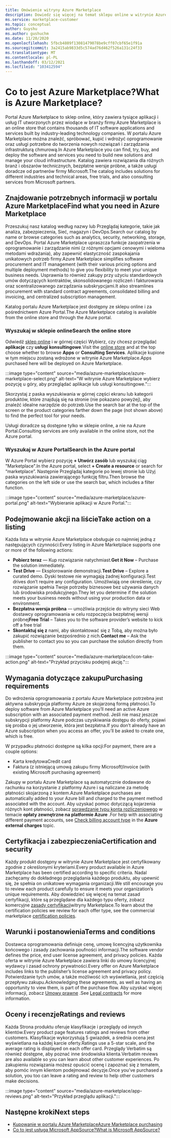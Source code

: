 ```yaml
---
title: Omówienie witryny Azure Marketplace
description: Dowiedz się więcej na temat sklepu online w witrynie Azure Marketplace oraz możliwości znajdowania i wypróbowania oprogramowania i rozwiązań.
ms.service: marketplace-customer
ms.topic: conceptual
author: Guyshu
ms.author: gushuchm
ms.date: 11/20/2020
ms.openlocfilehash: 5fbcb4809f13081479078be9cff07cbf65e1f91a
ms.sourcegitcommit: 3a2415ab9833d5c574ad76d462f526a131c24f33
ms.translationtype: MT
ms.contentlocale: pl-PL
ms.lasthandoff: 03/12/2021
ms.locfileid: "103412594"
---
```

# <a name="what-is-azure-marketplace"></a><span data-ttu-id="89440-103">Co to jest Azure Marketplace?</span><span class="sxs-lookup"><span data-stu-id="89440-103">What is Azure Marketplace?</span></span>

<span data-ttu-id="89440-104">Portal Azure Marketplace to sklep online, który zawiera tysiące aplikacji i usług IT utworzonych przez wiodące w branży firmy.</span><span class="sxs-lookup"><span data-stu-id="89440-104">Azure Marketplace is an online store that contains thousands of IT software applications and services built by industry-leading technology companies.</span></span> <span data-ttu-id="89440-105">W portalu Azure Marketplace można znaleźć, spróbować, kupić i wdrożyć oprogramowanie oraz usługi potrzebne do tworzenia nowych rozwiązań i zarządzania infrastrukturą chmurową.</span><span class="sxs-lookup"><span data-stu-id="89440-105">In Azure Marketplace you can find, try, buy, and deploy the software and services you need to build new solutions and manage your cloud infrastructure.</span></span> <span data-ttu-id="89440-106">Katalog zawiera rozwiązania dla różnych branż i obszarów technicznych, bezpłatne wersje próbne, a także usługi doradcze od partnerów firmy Microsoft.</span><span class="sxs-lookup"><span data-stu-id="89440-106">The catalog includes solutions for different industries and technical areas, free trials, and also consulting services from Microsoft partners.</span></span>

## <a name="find-what-you-need-in-azure-marketplace"></a><span data-ttu-id="89440-107">Znajdowanie potrzebnych informacji w portalu Azure Marketplace</span><span class="sxs-lookup"><span data-stu-id="89440-107">Find what you need in Azure Marketplace</span></span>

<span data-ttu-id="89440-108">Przeszukuj nasz katalog według nazwy lub Przeglądaj kategorie, takie jak analiza, zabezpieczenia, Sieć, magazyn i DevOps.</span><span class="sxs-lookup"><span data-stu-id="89440-108">Search our catalog by name or browse categories such as analytics, security, networking, storage, and DevOps.</span></span> <span data-ttu-id="89440-109">Portal Azure Marketplace upraszcza funkcje zaopatrzenia w oprogramowanie i zarządzanie nimi (z różnymi opcjami cenowymi i wieloma metodami wdrażania), aby zapewnić elastyczność zaspokajania unikatowych potrzeb firmy.</span><span class="sxs-lookup"><span data-stu-id="89440-109">Azure Marketplace simplifies software procurement and IT management (with their various pricing options and multiple deployment methods) to give you flexibility to meet your unique business needs.</span></span> <span data-ttu-id="89440-110">Usprawnia to również zakupy przy użyciu standardowych umów dotyczących kontraktów, skonsolidowanego rozliczeń i fakturowania oraz scentralizowanego zarządzania subskrypcjami.</span><span class="sxs-lookup"><span data-stu-id="89440-110">It also streamlines procurement with standard contract agreements, consolidated billing and invoicing, and centralized subscription management.</span></span>

<span data-ttu-id="89440-111">Katalog portalu Azure Marketplace jest dostępny ze sklepu online i za pośrednictwem Azure Portal.</span><span class="sxs-lookup"><span data-stu-id="89440-111">The Azure Marketplace catalog is available from the online store and through the Azure portal.</span></span>  

### <a name="search-the-online-store"></a><span data-ttu-id="89440-112">Wyszukaj w sklepie online</span><span class="sxs-lookup"><span data-stu-id="89440-112">Search the online store</span></span>

<span data-ttu-id="89440-113">Odwiedź [sklep online](https://azuremarketplace.microsoft.com/) i w górnej części Wybierz, czy chcesz przeglądać **aplikacje** czy **usługi konsultingowe**.</span><span class="sxs-lookup"><span data-stu-id="89440-113">Visit the [online store](https://azuremarketplace.microsoft.com/) and at the top choose whether to browse **Apps** or **Consulting Services**.</span></span> <span data-ttu-id="89440-114">Aplikacje kupione w tym miejscu zostaną wdrożone w witrynie Azure Marketplace.</span><span class="sxs-lookup"><span data-stu-id="89440-114">Apps purchased here will be deployed on Azure Marketplace.</span></span>

:::image type="content" source="media/azure-marketplace/azure-marketplace-select.png" alt-text="W witrynie Azure Marketplace wybierz pozycję u góry, aby przeglądać aplikacje lub usługi konsultingowe.":::

<span data-ttu-id="89440-116">Skorzystaj z paska wyszukiwania w górnej części ekranu lub kategorii produktów, które znajdują się na stronie (nie pokazano powyżej), aby znaleźć idealne narzędzie do potrzeb.</span><span class="sxs-lookup"><span data-stu-id="89440-116">Use the search bar at the top of the screen or the product categories farther down the page (not shown above) to find the perfect tool for your needs.</span></span>

<span data-ttu-id="89440-117">Usługi doradcze są dostępne tylko w sklepie online, a nie na Azure Portal.</span><span class="sxs-lookup"><span data-stu-id="89440-117">Consulting services are only available in the online store, not the Azure portal.</span></span>

### <a name="search-in-the-azure-portal"></a><span data-ttu-id="89440-118">Wyszukaj w Azure Portal</span><span class="sxs-lookup"><span data-stu-id="89440-118">Search in the Azure portal</span></span>

<span data-ttu-id="89440-119">W Azure Portal wybierz pozycję **+ Utwórz zasób** lub wyszukaj ciąg "Marketplace".</span><span class="sxs-lookup"><span data-stu-id="89440-119">In the Azure portal, select **+ Create a resource** or search for “marketplace”.</span></span> <span data-ttu-id="89440-120">Następnie Przeglądaj kategorie po lewej stronie lub Użyj paska wyszukiwania zawierającego funkcję filtru.</span><span class="sxs-lookup"><span data-stu-id="89440-120">Then browse the categories on the left side or use the search bar, which includes a filter function.</span></span>

:::image type="content" source="media/azure-marketplace/azure-portal.png" alt-text="Wybieranie aplikacji w Azure Portal.":::

## <a name="take-action-on-a-listing"></a><span data-ttu-id="89440-122">Podejmowanie akcji na liście</span><span class="sxs-lookup"><span data-stu-id="89440-122">Take action on a listing</span></span>

<span data-ttu-id="89440-123">Każda lista w witrynie Azure Marketplace obsługuje co najmniej jedną z następujących czynności:</span><span class="sxs-lookup"><span data-stu-id="89440-123">Every listing in Azure Marketplace supports one or more of the following actions:</span></span>

- <span data-ttu-id="89440-124">**Pobierz teraz** — Kup rozwiązanie natychmiast.</span><span class="sxs-lookup"><span data-stu-id="89440-124">**Get it Now** – Purchase the solution immediately.</span></span>
- <span data-ttu-id="89440-125">**Test Drive** — Eksplorowanie demonstracji.</span><span class="sxs-lookup"><span data-stu-id="89440-125">**Test Drive** – Explore a curated demo.</span></span> <span data-ttu-id="89440-126">Dyski testowe nie wymagają żadnej konfiguracji.</span><span class="sxs-lookup"><span data-stu-id="89440-126">Test drives don’t require any configuration.</span></span> <span data-ttu-id="89440-127">Umożliwiają one określenie, czy rozwiązanie spełnia Twoje potrzeby biznesowe bez używania danych lub środowiska produkcyjnego.</span><span class="sxs-lookup"><span data-stu-id="89440-127">They let you determine if the solution meets your business needs without using your production data or environment.</span></span>
- <span data-ttu-id="89440-128">**Bezpłatna wersja próbna** — umożliwia przejście do witryny sieci Web dostawcy oprogramowania w celu rozpoczęcia bezpłatnej wersji próbnej</span><span class="sxs-lookup"><span data-stu-id="89440-128">**Free Trial** – Takes you to the software provider’s website to kick off a free trial</span></span>
- <span data-ttu-id="89440-129">**Skontaktuj się z** nami, aby skontaktować się z Tobą, aby można było zakupić rozwiązanie bezpośrednio z nich.</span><span class="sxs-lookup"><span data-stu-id="89440-129">**Contact me** – Ask the publisher to contact you so you can purchase the solution directly from them.</span></span>

:::image type="content" source="media/azure-marketplace/icon-take-action.png" alt-text="Przykład przycisku podejmij akcję.":::

## <a name="purchasing-requirements"></a><span data-ttu-id="89440-131">Wymagania dotyczące zakupu</span><span class="sxs-lookup"><span data-stu-id="89440-131">Purchasing requirements</span></span>

<span data-ttu-id="89440-132">Do wdrożenia oprogramowania z portalu Azure Marketplace potrzebna jest aktywna subskrypcja platformy Azure ze skojarzoną formą płatności.</span><span class="sxs-lookup"><span data-stu-id="89440-132">To deploy software from Azure Marketplace you’ll need an active Azure subscription with an associated payment method.</span></span> <span data-ttu-id="89440-133">Jeśli nie masz jeszcze subskrypcji platformy Azure podczas uzyskiwania dostępu do oferty, pojawi się prośba o jej utworzenie, która jest bezpłatna.</span><span class="sxs-lookup"><span data-stu-id="89440-133">If you don’t already have an Azure subscription when you access an offer, you’ll be asked to create one, which is free.</span></span>

<span data-ttu-id="89440-134">W przypadku płatności dostępne są kilka opcji:</span><span class="sxs-lookup"><span data-stu-id="89440-134">For payment, there are a couple options:</span></span>  

- <span data-ttu-id="89440-135">Karta kredytowa</span><span class="sxs-lookup"><span data-stu-id="89440-135">Credit card</span></span>
- <span data-ttu-id="89440-136">Faktura (z istniejącą umową zakupu firmy Microsoft)</span><span class="sxs-lookup"><span data-stu-id="89440-136">Invoice (with existing Microsoft purchasing agreement)</span></span>

<span data-ttu-id="89440-137">Zakupy w portalu Azure Marketplace są automatycznie dodawane do rachunku na korzystanie z platformy Azure i są naliczane za metodę płatności skojarzoną z kontem.</span><span class="sxs-lookup"><span data-stu-id="89440-137">Azure Marketplace purchases are automatically added to your Azure bill and charged to the payment method associated with the account.</span></span> <span data-ttu-id="89440-138">Aby uzyskać pomoc dotyczącą kojarzenia różnych kont płatności, zobacz [sprawdzanie typu konta rozliczeniowego](/azure/cost-management-billing/understand/understand-azure-marketplace-charges#check-billing-account-type) w temacie **opłaty zewnętrzne na platformie Azure** .</span><span class="sxs-lookup"><span data-stu-id="89440-138">For help with associating different payment accounts, see [Check billing account type](/azure/cost-management-billing/understand/understand-azure-marketplace-charges#check-billing-account-type) in the **Azure external charges** topic.</span></span>

## <a name="certification-and-security"></a><span data-ttu-id="89440-139">Certyfikacja i zabezpieczenia</span><span class="sxs-lookup"><span data-stu-id="89440-139">Certification and security</span></span>

<span data-ttu-id="89440-140">Każdy produkt dostępny w witrynie Azure Marketplace jest certyfikowany zgodnie z określonymi kryteriami.</span><span class="sxs-lookup"><span data-stu-id="89440-140">Every product available in Azure Marketplace has been certified according to specific criteria.</span></span> <span data-ttu-id="89440-141">Nadal zachęcamy do dokładnego przeglądania każdego produktu, aby upewnić się, że spełnia on unikatowe wymagania organizacji.</span><span class="sxs-lookup"><span data-stu-id="89440-141">We still encourage you to review each product carefully to ensure it meets your organization’s unique requirements.</span></span> <span data-ttu-id="89440-142">Aby dowiedzieć się więcej na temat zasad certyfikacji, które są przeglądane dla każdego typu oferty, zobacz komercyjne [zasady certyfikacji](/legal/marketplace/certification-policies)witryny Marketplace.</span><span class="sxs-lookup"><span data-stu-id="89440-142">To learn about the certification policies we review for each offer type, see the commercial marketplace [certification policies](/legal/marketplace/certification-policies).</span></span>

## <a name="terms-and-conditions"></a><span data-ttu-id="89440-143">Warunki i postanowienia</span><span class="sxs-lookup"><span data-stu-id="89440-143">Terms and conditions</span></span>

<span data-ttu-id="89440-144">Dostawca oprogramowania definiuje cenę, umowę licencyjną użytkownika końcowego i zasady zachowania poufności informacji.</span><span class="sxs-lookup"><span data-stu-id="89440-144">The software vendor defines the price, end user license agreement, and privacy policies.</span></span> <span data-ttu-id="89440-145">Każda oferta w witrynie Azure Marketplace zawiera linki do umowy licencyjnej wydawcy i zasad ochrony prywatności.</span><span class="sxs-lookup"><span data-stu-id="89440-145">Every offer on Azure Marketplace includes links to the publisher’s license agreement and privacy policy.</span></span> <span data-ttu-id="89440-146">Potwierdzanie tych umów, a także możliwość ich wyświetlania, jest częścią przepływu zakupu.</span><span class="sxs-lookup"><span data-stu-id="89440-146">Acknowledging these agreements, as well as having an opportunity to view them, is part of the purchase flow.</span></span> <span data-ttu-id="89440-147">Aby uzyskać więcej informacji, zobacz [Umowy prawne](legal-contracts.md) .</span><span class="sxs-lookup"><span data-stu-id="89440-147">See [Legal contracts](legal-contracts.md) for more information.</span></span>

## <a name="ratings-and-reviews"></a><span data-ttu-id="89440-148">Oceny i recenzje</span><span class="sxs-lookup"><span data-stu-id="89440-148">Ratings and reviews</span></span>

<span data-ttu-id="89440-149">Każda Strona produktu oferuje klasyfikacje i przeglądy od innych klientów.</span><span class="sxs-lookup"><span data-stu-id="89440-149">Every product page features ratings and reviews from other customers.</span></span> <span data-ttu-id="89440-150">Klasyfikacje wykorzystują 5 gwiazdek, a średnia ocena jest wyświetlana na każdej karcie oferty.</span><span class="sxs-lookup"><span data-stu-id="89440-150">Ratings use a 5-star scale, and the average rating is displayed on each offer card.</span></span> <span data-ttu-id="89440-151">Przeglądy Verbatim są również dostępne, aby poznać inne środowiska klienta.</span><span class="sxs-lookup"><span data-stu-id="89440-151">Verbatim reviews are also available so you can learn about other customer experiences.</span></span> <span data-ttu-id="89440-152">Po zakupieniu rozwiązania możesz opuścić ocenę i zapoznać się z tematem, aby pomóc innym klientom podejmować decyzje.</span><span class="sxs-lookup"><span data-stu-id="89440-152">Once you’ve purchased a solution, you too can leave a rating and review to help other customers make decisions.</span></span>

:::image type="content" source="media/azure-marketplace/app-reviews.png" alt-text="Przykład przeglądu aplikacji.":::

## <a name="next-steps"></a><span data-ttu-id="89440-154">Następne kroki</span><span class="sxs-lookup"><span data-stu-id="89440-154">Next steps</span></span>

- [<span data-ttu-id="89440-155">Kupowanie w portalu Azure Marketplace</span><span class="sxs-lookup"><span data-stu-id="89440-155">Azure Marketplace purchasing</span></span>](azure-purchasing-invoicing.md)
- [<span data-ttu-id="89440-156">Co to jest usługa Microsoft AppSource?</span><span class="sxs-lookup"><span data-stu-id="89440-156">What is Microsoft AppSource?</span></span>](appsource-overview.md)